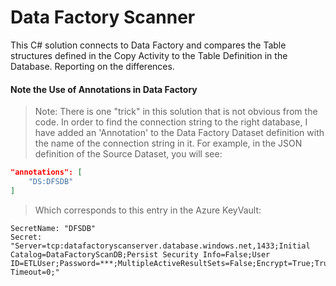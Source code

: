 # Data Factory Scanner
This C# solution connects to Data Factory and compares the Table structures defined in the Copy Activity to the Table Definition in the Database.  Reporting on the differences.

#### Note the Use of Annotations in Data Factory
> Note:
There is one "trick" in this solution that is not obvious from the code.  In order to find the connection string to the right database, I have added an 'Annotation' to the Data Factory Dataset definition with the name of the connection string in it.  For example, in the JSON definition of the Source Dataset, you will see:

```JSON
"annotations": [
    "DS:DFSDB"
]
```

> Which corresponds to this entry in the Azure KeyVault:

    SecretName: "DFSDB" 
    Secret: "Server=tcp:datafactoryscanserver.database.windows.net,1433;Initial Catalog=DataFactoryScanDB;Persist Security Info=False;User ID=ETLUser;Password=***;MultipleActiveResultSets=False;Encrypt=True;TrustServerCertificate=False;Connection Timeout=0;"






